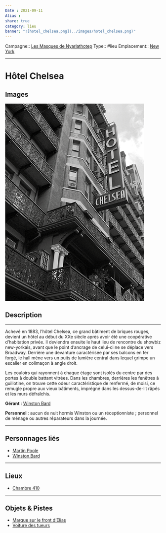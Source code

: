 ```yaml
---
Date : 2021-09-11
Alias :
share: true
category: lieu
banner: "![hotel_chelsea.png](../images/hotel_chelsea.png)"
---
```

Campagne:: [Les Masques de Nyarlathotep](../Les%20Masques%20de%20Nyarlathotep.md)
Type:: #lieu
Emplacement:: [New York](New%20York.md)
***
# Hôtel Chelsea

## Images 
![hotel_chelsea.png](../images/hotel_chelsea.png)

## Description

---
Achevé en 1883, l’hôtel Chelsea, ce grand bâtiment de briques rouges, devient un hôtel au début du XXe siècle après avoir été une coopérative d’habitation privée. Il deviendra ensuite le haut lieu de rencontre du showbiz new-yorkais, avant que le point d’ancrage de celui-ci ne se déplace vers Broadway. Derrière une devanture caractérisée par ses balcons en fer forgé, le hall mène vers un puits de lumière central dans lequel grimpe un escalier en colimaçon à angle droit.

Les couloirs qui rayonnent à chaque étage sont isolés du centre par des portes à double battant vitrées. Dans les chambres, derrières les fenêtres à guillotine, on trouve cette odeur caractéristique de renfermé, de moisi, ce remugle propre aux vieux bâtiments, imprégné dans les dessus-de-lit râpés et les murs défraîchis.

**Gérant** : [Winston Bard](../../Winston%20Bard.md)

**Personnel** : aucun de nuit hormis Winston ou un réceptionniste ; personnel de ménage ou autres réparateurs dans la journée.

***
## Personnages liés
- [Martin Poole](../../Martin%20Poole.md)
- [Winston Bard](../../Winston%20Bard.md)


***
## Lieux
- [Chambre 410](./Chambre%20410.md)

***
## Objets & Pistes
- [Marque sur le front d’Elias](../indices/Marque%20sur%20le%20front%20d%E2%80%99Elias.md)
- [Voiture des tueurs](../indices/Voiture%20des%20tueurs.md)

